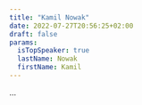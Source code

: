 ```yaml
---
title: "Kamil Nowak"
date: 2022-07-27T20:56:25+02:00
draft: false
params:
  isTopSpeaker: true
  lastName: Nowak
  firstName: Kamil
---
```


...